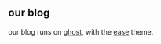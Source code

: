 ## our blog
our blog runs on [ghost](https://ghost.org), with the [ease](https://ghost.org/marketplace/) theme.
